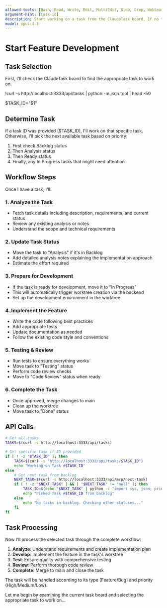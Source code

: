 ```yaml
---
allowed-tools: [Bash, Read, Write, Edit, MultiEdit, Glob, Grep, WebSearch, WebFetch, Task]
argument-hint: [task-id]
description: Start working on a task from the ClaudeTask board. If no task ID is provided, picks the next available task from Backlog/Analysis/Ready status.
model: opus-4-1
---
```


# Start Feature Development

## Task Selection

First, I'll check the ClaudeTask board to find the appropriate task to work on.

!curl -s http://localhost:3333/api/tasks | python -m json.tool | head -50

$TASK_ID="$1"

## Determine Task

If a task ID was provided ($TASK_ID), I'll work on that specific task. Otherwise, I'll pick the next available task based on priority:
1. First check Backlog status
2. Then Analysis status  
3. Then Ready status
4. Finally, any In Progress tasks that might need attention

## Workflow Steps

Once I have a task, I'll:

### 1. Analyze the Task
- Fetch task details including description, requirements, and current status
- Review any existing analysis or notes
- Understand the scope and technical requirements

### 2. Update Task Status
- Move the task to "Analysis" if it's in Backlog
- Add detailed analysis notes explaining the implementation approach
- Estimate the effort required

### 3. Prepare for Development
- If the task is ready for development, move it to "In Progress"
- This will automatically trigger worktree creation via the backend
- Set up the development environment in the worktree

### 4. Implement the Feature
- Write the code following best practices
- Add appropriate tests
- Update documentation as needed
- Follow the existing code style and conventions

### 5. Testing & Review
- Run tests to ensure everything works
- Move task to "Testing" status
- Perform code review checks
- Move to "Code Review" status when ready

### 6. Complete the Task
- Once approved, merge changes to main
- Clean up the worktree
- Move task to "Done" status

## API Calls

```bash
# Get all tasks
TASKS=$(curl -s http://localhost:3333/api/tasks)

# Get specific task if ID provided
if [ ! -z "$TASK_ID" ]; then
    TASK=$(curl -s "http://localhost:3333/api/tasks/$TASK_ID")
    echo "Working on Task #$TASK_ID"
else
    # Get next task from backlog
    NEXT_TASK=$(curl -s http://localhost:3333/api/mcp/next-task)
    if [ ! -z "$NEXT_TASK" ] && [ "$NEXT_TASK" != "null" ]; then
        TASK_ID=$(echo "$NEXT_TASK" | python -c "import sys, json; print(json.load(sys.stdin).get('id', ''))")
        echo "Picked Task #$TASK_ID from backlog"
    else
        echo "No tasks in backlog. Checking other statuses..."
    fi
fi
```

## Task Processing

Now I'll process the selected task through the complete workflow:

1. **Analyze**: Understand requirements and create implementation plan
2. **Develop**: Implement the feature in the task's worktree
3. **Test**: Ensure quality with comprehensive testing
4. **Review**: Perform thorough code review
5. **Complete**: Merge to main and close the task

The task will be handled according to its type (Feature/Bug) and priority (High/Medium/Low).

Let me begin by examining the current task board and selecting the appropriate task to work on...